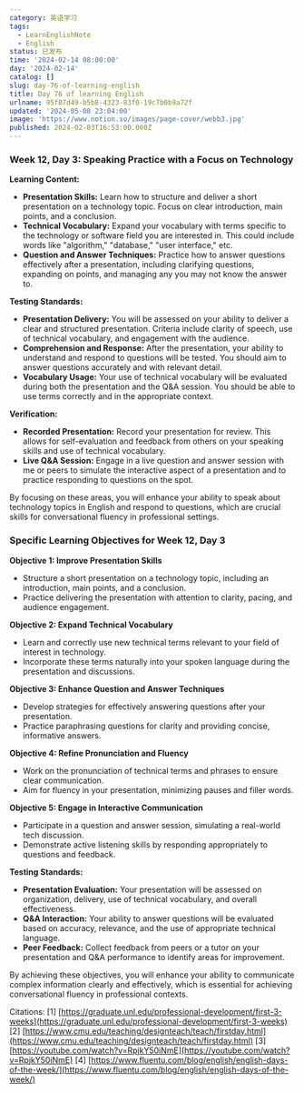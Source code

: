 ```yaml
---
category: 英语学习
tags:
  - LearnEnglishNote
  - English
status: 已发布
time: '2024-02-14 08:00:00'
day: '2024-02-14'
catalog: []
slug: day-76-of-learning-english
title: Day 76 of learning English
urlname: 95f87d49-b5b8-4323-83f0-19c7b0b9a72f
updated: '2024-05-08 23:04:00'
image: 'https://www.notion.so/images/page-cover/webb3.jpg'
published: 2024-02-03T16:53:00.000Z
---
```


### Week 12, Day 3: Speaking Practice with a Focus on Technology


**Learning Content:**

- **Presentation Skills:** Learn how to structure and deliver a short presentation on a technology topic. Focus on clear introduction, main points, and a conclusion.
- **Technical Vocabulary:** Expand your vocabulary with terms specific to the technology or software field you are interested in. This could include words like "algorithm," "database," "user interface," etc.
- **Question and Answer Techniques:** Practice how to answer questions effectively after a presentation, including clarifying questions, expanding on points, and managing any you may not know the answer to.

**Testing Standards:**

- **Presentation Delivery:** You will be assessed on your ability to deliver a clear and structured presentation. Criteria include clarity of speech, use of technical vocabulary, and engagement with the audience.
- **Comprehension and Response:** After the presentation, your ability to understand and respond to questions will be tested. You should aim to answer questions accurately and with relevant detail.
- **Vocabulary Usage:** Your use of technical vocabulary will be evaluated during both the presentation and the Q&A session. You should be able to use terms correctly and in the appropriate context.

**Verification:**

- **Recorded Presentation:** Record your presentation for review. This allows for self-evaluation and feedback from others on your speaking skills and use of technical vocabulary.
- **Live Q&A Session:** Engage in a live question and answer session with me or peers to simulate the interactive aspect of a presentation and to practice responding to questions on the spot.

By focusing on these areas, you will enhance your ability to speak about technology topics in English and respond to questions, which are crucial skills for conversational fluency in professional settings.


### Specific Learning Objectives for Week 12, Day 3


**Objective 1: Improve Presentation Skills**

- Structure a short presentation on a technology topic, including an introduction, main points, and a conclusion.
- Practice delivering the presentation with attention to clarity, pacing, and audience engagement.

**Objective 2: Expand Technical Vocabulary**

- Learn and correctly use new technical terms relevant to your field of interest in technology.
- Incorporate these terms naturally into your spoken language during the presentation and discussions.

**Objective 3: Enhance Question and Answer Techniques**

- Develop strategies for effectively answering questions after your presentation.
- Practice paraphrasing questions for clarity and providing concise, informative answers.

**Objective 4: Refine Pronunciation and Fluency**

- Work on the pronunciation of technical terms and phrases to ensure clear communication.
- Aim for fluency in your presentation, minimizing pauses and filler words.

**Objective 5: Engage in Interactive Communication**

- Participate in a question and answer session, simulating a real-world tech discussion.
- Demonstrate active listening skills by responding appropriately to questions and feedback.

**Testing Standards:**

- **Presentation Evaluation:** Your presentation will be assessed on organization, delivery, use of technical vocabulary, and overall effectiveness.
- **Q&A Interaction:** Your ability to answer questions will be evaluated based on accuracy, relevance, and the use of appropriate technical language.
- **Peer Feedback:** Collect feedback from peers or a tutor on your presentation and Q&A performance to identify areas for improvement.

By achieving these objectives, you will enhance your ability to communicate complex information clearly and effectively, which is essential for achieving conversational fluency in professional contexts.


Citations:
[1] [https://graduate.unl.edu/professional-development/first-3-weeks](https://graduate.unl.edu/professional-development/first-3-weeks)
[2] [https://www.cmu.edu/teaching/designteach/teach/firstday.html](https://www.cmu.edu/teaching/designteach/teach/firstday.html)
[3] [https://youtube.com/watch?v=RpjkY50iNmE](https://youtube.com/watch?v=RpjkY50iNmE)
[4] [https://www.fluentu.com/blog/english/english-days-of-the-week/](https://www.fluentu.com/blog/english/english-days-of-the-week/)

